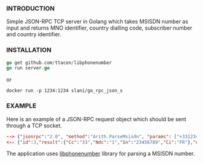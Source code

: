 ### INTRODUCTION
Simple JSON-RPC TCP server in Golang which takes MSISDN number as input and returns 
MNO identifier, country dialling code, subscriber number and country identifier.

### INSTALLATION
```go
go get github.com/ttacon/libphonenumber
go run server.go
```
 
or

```
docker run -p 1234:1234 slani/go_rpc_json_s
```

### EXAMPLE
Here is an example of a JSON-RPC request object which should be sent through a TCP socket.
```json
--> {"jsonrpc":"2.0", "method":"Arith.ParseMsisdn", "params": ["+33123456789"], "id":3}
<-- {"id":3,"result":{"Cc":"33","Ndc":"1","Sn":"23456789","Ci":"FR"},"error":null}
```
 
 
 

The application uses [libphonenumber](https://github.com/ttacon/libphonenumber) library for parsing a MSISDN number.
